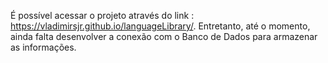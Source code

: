 É possível acessar o projeto através do link : https://vladimirsjr.github.io/languageLibrary/. Entretanto, até o momento, ainda falta desenvolver a conexão com o Banco de Dados para armazenar as informações.
